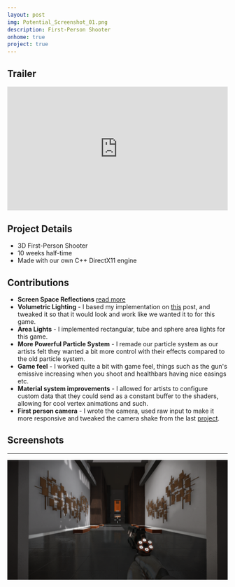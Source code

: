 ```yaml
---
layout: post
img: Potential_Screenshot_01.png
description: First-Person Shooter
onhome: true
project: true
---
```

## Trailer
<style>.embed-container { position: relative; padding-bottom: 56.25%; height: 0; overflow: hidden; max-width: 100%; } .embed-container iframe, .embed-container object, .embed-container embed { position: absolute; top: 0; left: 0; width: 100%; height: 100%; }</style><div class='embed-container'><iframe src='https://www.youtube.com/embed/KlodMg0cQ_A' frameborder='0' allowfullscreen></iframe></div>

## Project Details
- 3D First-Person Shooter
- 10 weeks half-time
- Made with our own C++ DirectX11 engine

## Contributions
- **Screen Space Reflections** [read more](/SSR/)
- **Volumetric Lighting** - I based my implementation on [this](http://www.alexandre-pestana.com/volumetric-lights/) post, and tweaked it so that it would look and work like we wanted it to for this game.
- **Area Lights** - I implemented rectangular, tube and sphere area lights for this game.
- **More Powerful Particle System** - I remade our particle system as our artists felt they wanted a bit more control with their effects compared to the old particle system.
- **Game feel** - I worked quite a bit with game feel, things such as the gun's emissive increasing when you shoot and healthbars having nice easings etc.
- **Material system improvements** - I allowed for artists to configure custom data that they could send as a constant buffer to the shaders, allowing for cool vertex animations and such.
- **First person camera** - I wrote the camera, used raw input to make it more responsive and tweaked the camera shake from the last [project](/Spite/).

## Screenshots
---
![](../assets/img/Potential_Screenshot_01.png)
